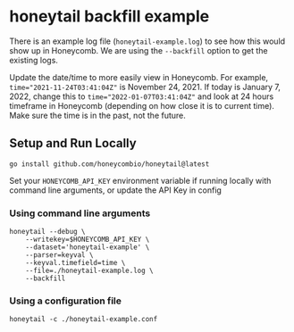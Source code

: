 # honeytail backfill example

There is an example log file (`honeytail-example.log`) to see how this would show up in Honeycomb.
We are using the `--backfill` option to get the existing logs.

Update the date/time to more easily view in Honeycomb.
For example, `time="2021-11-24T03:41:04Z"` is November 24, 2021.
If today is January 7, 2022, change this to `time="2022-01-07T03:41:04Z"` and look at 24 hours timeframe in Honeycomb (depending on how close it is to current time).
Make sure the time is in the past, not the future.

## Setup and Run Locally

```shell
go install github.com/honeycombio/honeytail@latest
```

Set your `HONEYCOMB_API_KEY` environment variable if running locally with command line arguments, or update the API Key in config

### Using command line arguments

```shell
honeytail --debug \
    --writekey=$HONEYCOMB_API_KEY \
    --dataset='honeytail-example' \
    --parser=keyval \
    --keyval.timefield=time \
    --file=./honeytail-example.log \
    --backfill
```

### Using a configuration file

```shell
honeytail -c ./honeytail-example.conf
```
